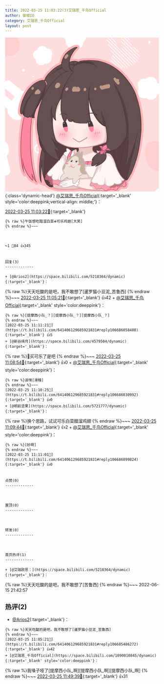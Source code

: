 ```yaml
---
title: 2022-03-25 11:03:22(3)艾瑞思_千鸟Official
author: 御坂IO
category: 艾瑞思_千鸟Official
layout: post
---
```


![img](/images/7e08840c56f251de28bdf766b647bd5fe9a5d50a.jpg){:class='dynamic-head'}
[@艾瑞思_千鸟Official](https://space.bilibili.com/1090010845/dynamic){:target='_blank' style='color:deeppink;vertical-align: middle;'}：

[2022-03-25 11:03:22🔗](https://t.bilibili.com/641406129685921831){:target='_blank'}

~~~
{% raw %}午饭想吃醋溜白菜➕可乐鸡翅[大笑]
{% endraw %}~~~



↪️1 💬84 👍345


回复(3)
-------------

+ [@Arios2](https://space.bilibili.com/5218364/dynamic){:target='_blank'}：
~~~
{% raw %}天天吃酸的是吧，我不敢想了[暹罗猫小豆泥_苦鲁西]
{% endraw %}~~~
[2022-03-25 11:05:21🔗](https://t.bilibili.com/641406129685921831#reply106685486272){:target='_blank'} 👍42
    + [@艾瑞思_千鸟Official](https://space.bilibili.com/1090010845/dynamic){:target='_blank' style='color:deeppink'}：
~~~
{% raw %}[提摩西小队_？][提摩西小队_？][提摩西小队_？]
{% endraw %}~~~
[2022-03-25 11:11:21🔗](https://t.bilibili.com/641406129685921831#reply106686058480){:target='_blank'} 👍5
+ [@新谷绮月](https://space.bilibili.com/4579504/dynamic){:target='_blank'}：
~~~
{% raw %}👀买可乐了是吧
{% endraw %}~~~
[2022-03-25 11:08:54🔗](https://t.bilibili.com/641406129685921831#reply106685871504){:target='_blank'} 👍0
    + [@艾瑞思_千鸟Official](https://space.bilibili.com/1090010845/dynamic){:target='_blank' style='color:deeppink'}：
~~~
{% raw %}诶嘿[滑稽]
{% endraw %}~~~
[2022-03-25 11:10:25🔗](https://t.bilibili.com/641406129685921831#reply106686030992){:target='_blank'} 👍0
+ [@明前坚果](https://space.bilibili.com/5721777/dynamic){:target='_blank'}：
~~~
{% raw %}换个思路，试试可乐白菜醋溜鸡翅
{% endraw %}~~~
[2022-03-25 11:09:44🔗](https://t.bilibili.com/641406129685921831#reply106685898704){:target='_blank'} 👍2
    + [@艾瑞思_千鸟Official](https://space.bilibili.com/1090010845/dynamic){:target='_blank' style='color:deeppink'}：
~~~
{% raw %}[妙啊]
{% endraw %}~~~
[2022-03-25 11:11:01🔗](https://t.bilibili.com/641406129685921831#reply106686099824){:target='_blank'} 👍0


点赞(0)
-------------



置顶(0)
-------------



转发(0)
-------------



首页热评(1)
-------------

+ [@艾瑞欧思：](https://space.bilibili.com/5218364/dynamic){:target='_blank'}：
~~~
{% raw %}天天吃酸的是吧，我不敢想了[苦鲁西]
{% endraw %}~~~
2022-06-15 21:42:57


热评(2)
-------------

+ [@Arios2](https://space.bilibili.com/5218364/dynamic){:target='_blank'}：
~~~
{% raw %}天天吃酸的是吧，我不敢想了[暹罗猫小豆泥_苦鲁西]
{% endraw %}~~~
[2022-03-25 11:05:21🔗](https://t.bilibili.com/641406129685921831#reply106685486272){:target='_blank'} 👍42
+ [@艾瑞思_千鸟Official](https://space.bilibili.com/1090010845/dynamic){:target='_blank' style='color:deeppink'}：
~~~
{% raw %}我嗓子哑了[提摩西小队_啊][提摩西小队_啊][提摩西小队_啊]
{% endraw %}~~~
[2022-03-25 11:49:39🔗](https://t.bilibili.com/641406129685921831#reply106689667968){:target='_blank'} 👍31


